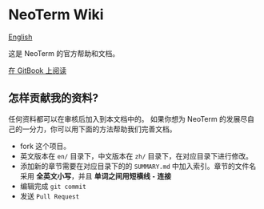 # NeoTerm Wiki

[English](https://github.com/NeoTerm/NeoTerm-Wiki/README-en.md)

这是 NeoTerm 的官方帮助和文档。

[在 GitBook 上阅读](https://neoterm.gitbooks.io/neoterm-wiki/content/)

## 怎样贡献我的资料?
任何资料都可以在审核后加入到本文档中的。
如果你想为 NeoTerm 的发展尽自己的一分力，你可以用下面的方法帮助我们完善文档。
- fork 这个项目。
- 英文版本在 `en/` 目录下，中文版本在 `zh/` 目录下，在对应目录下进行修改。
- 添加新的章节需要在对应目录下的的 `SUMMARY.md` 中加入索引。章节的文件名采用 **全英文小写**，并且 **单词之间用短横线 `-` 连接**
- 编辑完成 `git commit`
- 发送 `Pull Request`
